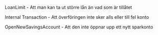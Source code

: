 LoanLimit - Att man kan ta ut större lån än vad som är tillåtet

Internal Transaction - Att överföringen inte sker alls eller till fel konto

OpenNewSavingsAccount - Att den inte öppnar upp ett nytt sparkonto
